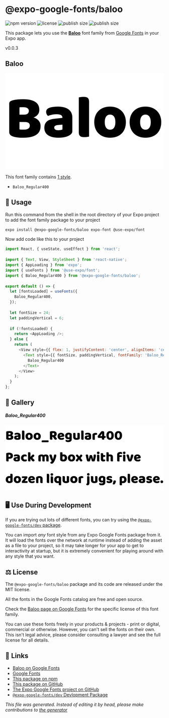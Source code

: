 # @expo-google-fonts/baloo

![npm version](https://flat.badgen.net/npm/v/@expo-google-fonts/baloo)
![license](https://flat.badgen.net/github/license/expo/google-fonts)
![publish size](https://flat.badgen.net/packagephobia/install/@expo-google-fonts/baloo)
![publish size](https://flat.badgen.net/packagephobia/publish/@expo-google-fonts/baloo)

This package lets you use the [**Baloo**](https://fonts.google.com/specimen/Baloo) font family from [Google Fonts](https://fonts.google.com/) in your Expo app.

v0.0.3

## Baloo

![Baloo](./font-family.png)

This font family contains [1 style](#gallery).

- `Baloo_Regular400`

## 🔡 Usage

Run this command from the shell in the root directory of your Expo project to add the font family package to your project
```sh
expo install @expo-google-fonts/baloo expo-font @use-expo/font
```

Now add code like this to your project
```js
import React, { useState, useEffect } from 'react';

import { Text, View, StyleSheet } from 'react-native';
import { AppLoading } from 'expo';
import { useFonts } from '@use-expo/font';
import { Baloo_Regular400 } from '@expo-google-fonts/baloo';

export default () => {
  let [fontsLoaded] = useFonts({
    Baloo_Regular400,
  });

  let fontSize = 24;
  let paddingVertical = 6;

  if (!fontsLoaded) {
    return <AppLoading />;
  } else {
    return (
      <View style={{ flex: 1, justifyContent: 'center', alignItems: 'center' }}>
        <Text style={{ fontSize, paddingVertical, fontFamily: 'Baloo_Regular400' }}>
          Baloo_Regular400
        </Text>
      </View>
    );
  }
};

```

## 📖 Gallery

##### Baloo_Regular400
![Baloo_Regular400](./2466b115f1d612b5be7c3c51aa118d952041ad4c9ebc6b790d3659c11ae3681d.ttf.png)


## 🖥️ Use During Development

If you are trying out lots of different fonts, you can try using the [`@expo-google-fonts/dev` package](https://github.com/expo/google-fonts/tree/master/font-packages/dev#readme).

You can import *any* font style from any Expo Google Fonts package from it. It will load the fonts
over the network at runtime instead of adding the asset as a file to your project, so it may take longer
for your app to get to interactivity at startup, but it is extremely convenient
for playing around with any style that you want.

## ⚖️ License

The `@expo-google-fonts/baloo` package and its code are released under the MIT license.

All the fonts in the Google Fonts catalog are free and open source.

Check the [Baloo page on Google Fonts](https://fonts.google.com/specimen/Baloo) for the specific license of this font family.

You can use these fonts freely in your products & projects - print or digital, commercial or otherwise. However, you can't sell the fonts on their own. This isn't legal advice, please consider consulting a lawyer and see the full license for all details.

## 🔗 Links

- [Baloo on Google Fonts](https://fonts.google.com/specimen/Baloo)
- [Google Fonts](https://fonts.google.com/)
- [This package on npm](https://www.npmjs.com/package/@expo-google-fonts/baloo)
- [This package on GitHub](https://github.com/expo/google-fonts/tree/master/font-packages/baloo)
- [The Expo Google Fonts project on GitHub](https://github.com/expo/google-fonts)
- [`@expo-google-fonts/dev` Devlopment Package](https://github.com/expo/google-fonts/tree/master/font-packages/dev)


*This file was generated. Instead of editing it by head, please make contributions to [the generator](https://github.com/expo/google-fonts/tree/master/packages/generator)*
